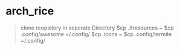 # arch_rice
>clone reopsitory in seperate Directory
$cp .Xresources ~
$cp .config/awesome ~/.config/
$cp .icons ~
$cp .config/termite ~/.config/
